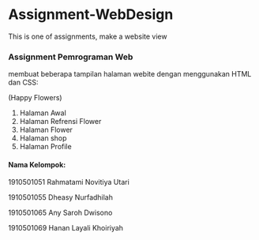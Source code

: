 # Assignment-WebDesign
This is one of assignments, make a website view
<h3> Assignment Pemrograman Web </h3>
<p> membuat beberapa tampilan halaman webite dengan menggunakan HTML dan CSS: </p>
(Happy Flowers)
<ol>
<li>Halaman Awal</li>
<li>Halaman Refrensi Flower </li>
<li>Halaman Flower </li>
<li>Halaman shop </li>
<li>Halaman Profile</li>
</ol>

<h4>Nama Kelompok:</h4>
<p>1910501051 Rahmatami Novitiya Utari</p>
<p>1910501055 Dheasy Nurfadhilah</p>
<p>1910501065 Any Saroh Dwisono</p>
<p>1910501069 Hanan Layali Khoiriyah</p>
